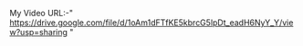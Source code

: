 My Video URL:-" https://drive.google.com/file/d/1oAm1dFTfKE5kbrcG5lpDt_eadH6NyY_Y/view?usp=sharing "

